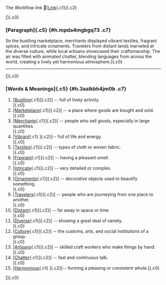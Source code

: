 The Workflow link
👏[[Link](https://www.google.com/url?q=http://www.google.com&sa=D&source=editors&ust=1760794763834171&usg=AOvVaw3bf1St8rJ65zOLbWNaw8p_){.c1}]{.c2}

[]{.c0}

### [Paragraph]{.c5} {#h.mpda4mgbgq73 .c7}

[In the bustling marketplace, merchants displayed vibrant textiles,
fragrant spices, and intricate ornaments. Travelers from distant lands
marveled at the diverse culture, while local artisans showcased their
craftsmanship. The air was filled with animated chatter, blending
languages from across the world, creating a lively yet harmonious
atmosphere.]{.c0}

------------------------------------------------------------------------

[]{.c0}

### [Words & Meanings]{.c5} {#h.3aalkbh4jm0b .c7}

1.  [[Bustling](https://www.google.com/url?q=http://www.google.com&sa=D&source=editors&ust=1760794763835715&usg=AOvVaw1nSN5DelMX_5gVwMvQtyK3){.c1}]{.c2}[ --
    full of lively activity.\
    ]{.c0}
2.  [[Marketplace](https://www.google.com/url?q=http://www.google.com&sa=D&source=editors&ust=1760794763835930&usg=AOvVaw2iZmGowH3Ekagox4pC2SAP){.c1}]{.c2}[ --
    a place where goods are bought and sold.\
    ]{.c0}
3.  [[Merchants](https://www.google.com/url?q=http://www.google.com&sa=D&source=editors&ust=1760794763836151&usg=AOvVaw3qONkDuiKiP6qbCZRYWrVg){.c1}]{.c2}[ --
    people who sell goods, especially in large quantities.\
    ]{.c0}
4.  [[Vibrant](https://www.google.com/url?q=http://www.google.com&sa=D&source=editors&ust=1760794763836365&usg=AOvVaw0RuIDH2vkMr_2PSZmjkaPJ){.c1}
    ]{.c2}[-- full of life and energy.\
    ]{.c0}
5.  [[Textiles](https://www.google.com/url?q=http://www.google.com&sa=D&source=editors&ust=1760794763836531&usg=AOvVaw2ulMiWmvOo0kIq2_T6n1eF){.c1}]{.c2}[ --
    types of cloth or woven fabric.\
    ]{.c0}
6.  [[Fragrant](https://www.google.com/url?q=http://www.google.com&sa=D&source=editors&ust=1760794763836708&usg=AOvVaw0mVK_moU7zi8_zi_i4XWQ9){.c1}]{.c2}[ --
    having a pleasant smell.\
    ]{.c0}
7.  [[Intricate](https://www.google.com/url?q=http://www.google.com&sa=D&source=editors&ust=1760794763836874&usg=AOvVaw3nQpdjZfo7-hkffqp3-9eX){.c1}]{.c2}[ --
    very detailed or complex.\
    ]{.c0}
8.  [[Ornaments](https://www.google.com/url?q=http://www.google.com&sa=D&source=editors&ust=1760794763837060&usg=AOvVaw2nLinPh_-Hflhyps0ggzkq){.c1}]{.c2}[ --
    decorative objects used to beautify something.\
    ]{.c0}
9.  [[Travelers](https://www.google.com/url?q=http://www.google.com&sa=D&source=editors&ust=1760794763837311&usg=AOvVaw2NG4ReIcLbvWuYaP7gs6xo){.c1}]{.c2}[ --
    people who are journeying from one place to another.\
    ]{.c0}
10. [[Distant](https://www.google.com/url?q=http://www.google.com&sa=D&source=editors&ust=1760794763837563&usg=AOvVaw3JZEFAfaKX80BFKeb0VoMD){.c1}]{.c2}[ --
    far away in space or time.\
    ]{.c0}
11. [[Diverse](https://www.google.com/url?q=http://www.google.com&sa=D&source=editors&ust=1760794763837768&usg=AOvVaw3lh3Age2YciR-tSDvqt3SI){.c1}]{.c2}[ --
    showing a great deal of variety.\
    ]{.c0}
12. [[Culture](https://www.google.com/url?q=http://www.google.com&sa=D&source=editors&ust=1760794763837985&usg=AOvVaw1N6s-W0R8OyzY4AoupE3ez){.c1}]{.c2}[ --
    the customs, arts, and social institutions of a group.\
    ]{.c0}
13. [[Artisans](https://www.google.com/url?q=http://www.google.com&sa=D&source=editors&ust=1760794763838209&usg=AOvVaw2zW48N2E-RK_n74FSr6FOl){.c1}]{.c2}[ --
    skilled craft workers who make things by hand.\
    ]{.c0}
14. [[Chatter](https://www.google.com/url?q=http://www.google.com&sa=D&source=editors&ust=1760794763838430&usg=AOvVaw3HrpfDP0MganX6NmYtjwVP){.c1}]{.c2}[ --
    fast and continuous talk.\
    ]{.c0}
15. [[Harmonious](https://www.google.com/url?q=http://www.google.com&sa=D&source=editors&ust=1760794763838633&usg=AOvVaw3oFxxD2lBii-5NvCZSZooG){.c1}
    ]{.c2}[-- forming a pleasing or consistent whole.]{.c0}

[]{.c0}
